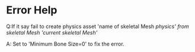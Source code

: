 # Error Help #
Q:If it say fail to create physics asset 'name of skeletal Mesh _physics' from skeletal Mesh 'current skeletal Mesh'_

A: Set to 'Minimum Bone Size=0' to fix the error.